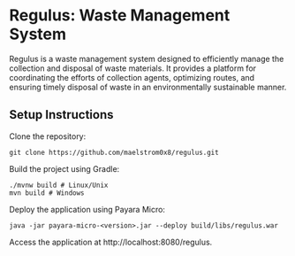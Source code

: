 # Regulus: Waste Management System
Regulus is a waste management system designed to efficiently manage the
collection and disposal of waste materials. It provides a platform for
coordinating the efforts of collection agents, optimizing routes, and ensuring
timely disposal of waste in an environmentally sustainable manner.


## Setup Instructions
Clone the repository:

```shell
git clone https://github.com/maelstrom0x8/regulus.git
```
Build the project using Gradle:

```shell
./mvnw build # Linux/Unix
mvn build # Windows
```
Deploy the application using Payara Micro:

```shell
java -jar payara-micro-<version>.jar --deploy build/libs/regulus.war
```

Access the application at http://localhost:8080/regulus.
